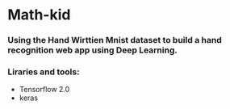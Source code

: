 # Math-kid
### Using the Hand Wirttien Mnist dataset to build a hand recognition web app using Deep Learning.
### Liraries and tools: 
<ul>
  <li> Tensorflow 2.0 </li>
  <li> keras
 </ul>
